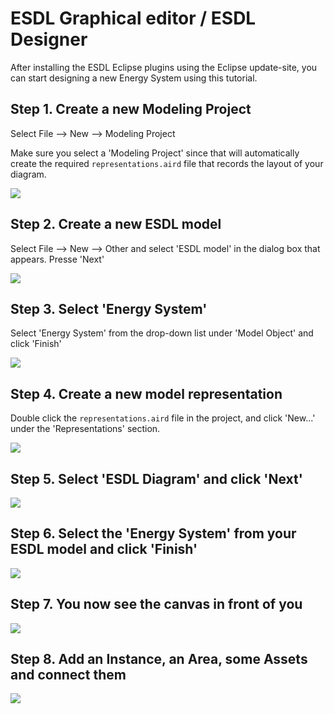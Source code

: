 # ESDL Graphical editor / ESDL Designer

After installing the ESDL Eclipse plugins using the Eclipse update-site, you can start designing a new Energy System using this tutorial.

## Step 1. Create a new Modeling Project

Select File --&gt; New --&gt; Modeling Project

Make sure you select a 'Modeling Project' since that will automatically create the required `representations.aird` file that records the layout of your diagram.

![](../../.gitbook/assets/newmodelingproject.png)

## Step 2. Create a new ESDL model

Select File --&gt; New --&gt; Other and select 'ESDL model' in the dialog box that appears. Presse 'Next'

![](../../.gitbook/assets/newmodel.png)

## Step 3. Select 'Energy System'

Select 'Energy System' from the drop-down list under 'Model Object' and click 'Finish'

![](../../.gitbook/assets/selectobject.png)

## Step 4. Create a new model representation

Double click the `representations.aird` file in the project, and click 'New...' under the 'Representations' section.

![](../../.gitbook/assets/doubleclickrepresentationsaird.png)

## Step 5. Select 'ESDL Diagram' and click 'Next'

![](../../.gitbook/assets/newrepresentation.png)

## Step 6. Select the 'Energy System' from your ESDL model and click 'Finish'

![](../../.gitbook/assets/newesdldiagram.png)

## Step 7. You now see the canvas in front of you

![](../../.gitbook/assets/esdldiagramcanvas.png)

## Step 8. Add an Instance, an Area, some Assets and connect them

![](../../.gitbook/assets/firstesdldiagram.png)


